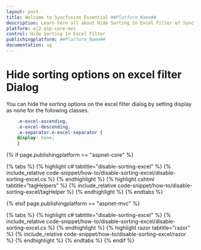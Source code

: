 ```yaml
---
layout: post
title: Welcome to Syncfusion Essential ##Platform_Name##
description: Learn here all about Hide Sorting In Excel Filter of Syncfusion Essential ##Platform_Name## widgets based on HTML5 and jQuery.
platform: ej2-asp-core-mvc
control: Hide Sorting In Excel Filter
publishingplatform: ##Platform_Name##
documentation: ug
---
```



# Hide sorting options on excel filter Dialog

You can hide the sorting options on the excel filter dialog by setting display as none for the following classes.

```css
    .e-excel-ascending,
    .e-excel-descending,
    .e-separator.e-excel-separator {
    display: none;
    }
```

{% if page.publishingplatform == "aspnet-core" %}

{% tabs %}
{% highlight c# tabtitle="disable-sorting-excel" %}
{% include_relative code-snippet/how-to/disable-sorting-excel/disable-sorting-excel.cs %}
{% endhighlight %}
{% highlight cshtml tabtitle="tagHelpers" %}
{% include_relative code-snippet/how-to/disable-sorting-excel/tagHelper %}
{% endhighlight %}
{% endtabs %}

{% elsif page.publishingplatform == "aspnet-mvc" %}

{% tabs %}
{% highlight c# tabtitle="disable-sorting-excel" %}
{% include_relative code-snippet/how-to/disable-sorting-excel/disable-sorting-excel.cs %}
{% endhighlight %}
{% highlight razor tabtitle="razor" %}
{% include_relative code-snippet/how-to/disable-sorting-excel/razor %}
{% endhighlight %}
{% endtabs %}
{% endif %}


